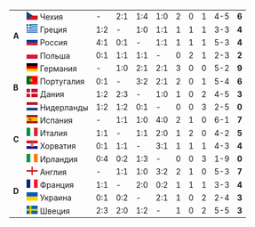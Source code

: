 <!--2021-09-17 23:47:11-->
<table class="g">
<tr><td rowspan=4><b> A</b></td><td class=col><img width="20px" src="cz.svg"> Чехия </td><td>-</td><td>2:1</td><td>1:4</td><td>1:0</td><td>2</td><td>0</td><td>1</td><td>4-5</td><td><b>6</b></td></tr>
<tr><td class=col><img width="20px" src="gr.svg"> Греция </td><td>1:2</td><td>-</td><td>1:0</td><td>1:1</td><td>1</td><td>1</td><td>1</td><td>3-3</td><td><b>4</b></td></tr>
<tr><td class=col><img width="20px" src="ru.svg"> Россия </td><td>4:1</td><td>0:1</td><td>-</td><td>1:1</td><td>1</td><td>1</td><td>1</td><td>5-3</td><td><b>4</b></td></tr>
<tr class=bb><td class=col><img width="20px" src="pl.svg"> Польша</td><td>0:1</td><td>1:1</td><td>1:1</td><td>-</td><td>0</td><td>2</td><td>1</td><td>2-3</td><td><b>2</b></td></tr>

<tr><td rowspan=4><b> B</b></td><td class=col><img width="20px" src="de.svg"> Германия </td><td>-</td><td>1:0</td><td>2:1</td><td>2:1</td><td>3</td><td>0</td><td>0</td><td>5-2</td><td><b>9</b></td></tr>
<tr><td class=col><img width="20px" src="pt.svg"> Португалия </td><td>0:1</td><td>-</td><td>3:2</td><td>2:1</td><td>2</td><td>0</td><td>1</td><td>5-4</td><td><b>6</b></td></tr>
<tr><td class=col><img width="20px" src="dk.svg"> Дания </td><td>1:2</td><td>2:3</td><td>-</td><td>1:0</td><td>1</td><td>0</td><td>2</td><td>4-5</td><td><b>3</b></td></tr>
<tr class=bb><td class=col><img width="20px" src="nl.svg"> Нидерланды </td><td>1:2</td><td>1:2</td><td>0:1</td><td>-</td><td>0</td><td>0</td><td>3</td><td>2-5</td><td><b>0</b></td></tr>

<tr><td rowspan=4><b> C</b></td><td class=col><img width="20px" src="es.svg"> Испания </td><td>-</td><td>1:1</td><td>1:0</td><td>4:0</td><td>2</td><td>1</td><td>0</td><td>6-1</td><td><b>7</b></td></tr>
<tr><td class=col><img width="20px" src="it.svg"> Италия </td><td>1:1</td><td>-</td><td>1:1</td><td>2:0</td><td>1</td><td>2</td><td>0</td><td>4-2</td><td><b>5</b></td></tr>
<tr><td class=col><img width="20px" src="hr.svg"> Хорватия </td><td>0:1</td><td>1:1</td><td>-</td><td>3:1</td><td>1</td><td>1</td><td>1</td><td>4-3</td><td><b>4</b></td></tr>
<tr class=bb><td class=col><img width="20px" src="ie.svg"> Ирландия</td><td>0:4</td><td>0:2</td><td>1:3</td><td>-</td><td>0</td><td>0</td><td>3</td><td>1-9</td><td><b>0</b></td></tr>

<tr><td rowspan=4><b> D</b></td><td class=col><img width="20px" src="gb-eng.svg"> Англия </td><td>-</td><td>1:1</td><td>1:0</td><td>3:2</td><td>2</td><td>1</td><td>0</td><td>5-3</td><td><b>7</b></td></tr>
<tr><td class=col><img width="20px" src="fr.svg"> Франция</td><td>1:1</td><td>-</td><td>2:0</td><td>0:2</td><td>1</td><td>1</td><td>1</td><td>3-3</td><td><b>4</b></td></tr>
<tr><td class=col><img width="20px" src="ua.svg"> Украина</td><td>0:1</td><td>0:2</td><td>-</td><td>2:1</td><td>1</td><td>0</td><td>2</td><td>2-4</td><td><b>3</b></td></tr>
<tr><td class=col><img width="20px" src="se.svg"> Швеция </td><td>2:3</td><td>2:0</td><td>1:2</td><td>-</td><td>1</td><td>0</td><td>2</td><td>5-5</td><td><b>3</b></td></tr>
</table>
<p>
